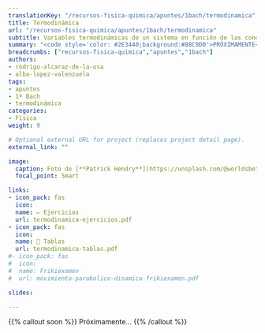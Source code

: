 ```yaml
---
translationKey: "/recursos-fisica-quimica/apuntes/1bach/termodinamica"
title: Termodinámica
url: "/recursos-fisica-quimica/apuntes/1bach/termodinamica"
subtitle: Variables termodinámicas de un sistema en función de las condiciones
summary: "<code style='color: #2E3440;background:#88C0D0'>PRÓXIMAMENTE</code><br>Variables termodinámicas de un sistema en función de las condiciones."
breadcrumbs: ["recursos-fisica-quimica","apuntes","1bach"]
authors:
- rodrigo-alcaraz-de-la-osa
- alba-lopez-valenzuela
tags:
- apuntes
- 1º Bach
- termodinámica
categories:
- Física
weight: 9

# Optional external URL for project (replaces project detail page).
external_link: ""

image:
  caption: Foto de [**Patrick Hendry**](https://unsplash.com/@worldsbetweenlines) en [Unsplash](https://unsplash.com/photos/-AbeoL252z0)
  focal_point: Smart

links:
- icon_pack: fas
  icon:
  name: ✏️ Ejercicios
  url: termodinamica-ejercicios.pdf
- icon_pack: fas
  icon:
  name: 🔢 Tablas
  url: termodinamica-tablas.pdf
#- icon_pack: fas
#  icon:
#  name: Frikiexamen
#  url: movimiento-parabolico-dinamica-frikiexamen.pdf

slides: 

---
```


{{% callout soon %}}
Próximamente...
{{% /callout %}}
